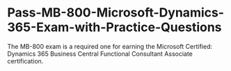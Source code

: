 # Pass-MB-800-Microsoft-Dynamics-365-Exam-with-Practice-Questions
The MB-800 exam is a required one for earning the Microsoft Certified: Dynamics 365 Business Central Functional Consultant Associate certification.
